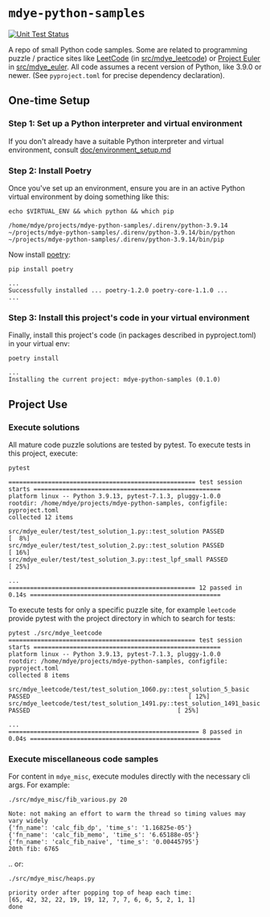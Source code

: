 # `mdye-python-samples`

[![Unit Test Status](https://github.com/michaeldye/mdye-python-samples/actions/workflows/python-app.yaml/badge.svg)](https://github.com/michaeldye/mdye-python-samples/actions)

A repo of small Python code samples. Some are related to programming puzzle /
practice sites like [LeetCode](https://leetcode.com) (in [src/mdye_leetcode](src/mdye_leetcode)) or [Project
Euler](https://projecteuler.net) in [src/mdye_euler](src/mdye_euler). All code assumes a recent version of Python,
like 3.9.0 or newer. (See `pyproject.toml` for precise dependency declaration).


## One-time Setup

### Step 1: Set up a Python interpreter and virtual environment

If you don't already have a suitable Python interpreter and virtual environment, consult [doc/environment_setup.md](doc/environment_setup.md)

### Step 2: Install Poetry

Once you've set up an environment, ensure you are in an active Python virtual environment by doing something like this:

    echo $VIRTUAL_ENV && which python && which pip
    
    /home/mdye/projects/mdye-python-samples/.direnv/python-3.9.14
    ~/projects/mdye-python-samples/.direnv/python-3.9.14/bin/python
    ~/projects/mdye-python-samples/.direnv/python-3.9.14/bin/pip

Now install [poetry](https://pypi.org/project/poetry/):

    pip install poetry
    
    ...
    Successfully installed ... poetry-1.2.0 poetry-core-1.1.0 ... 
    ...

### Step 3: Install this project's code in your virtual environment

Finally, install this project's code (in packages described in pyproject.toml) in your virtual env:

    poetry install
    
    ...
    Installing the current project: mdye-python-samples (0.1.0)


## Project Use

### Execute solutions

All mature code puzzle solutions are tested by pytest. To execute tests in this project, execute:

    pytest

    ==================================================== test session starts ====================================================
    platform linux -- Python 3.9.13, pytest-7.1.3, pluggy-1.0.0
    rootdir: /home/mdye/projects/mdye-python-samples, configfile: pyproject.toml
    collected 12 items                                                                                                          
    
    src/mdye_euler/test/test_solution_1.py::test_solution PASSED                                                          [  8%]
    src/mdye_euler/test/test_solution_2.py::test_solution PASSED                                                          [ 16%]
    src/mdye_euler/test/test_solution_3.py::test_lpf_small PASSED                                                         [ 25%]
    
    ...
    ==================================================== 12 passed in 0.14s =====================================================


To execute tests for only a specific puzzle site, for example `leetcode` provide pytest with the project directory in which to search for tests:

    pytest ./src/mdye_leetcode
    ==================================================== test session starts ====================================================
    platform linux -- Python 3.9.13, pytest-7.1.3, pluggy-1.0.0
    rootdir: /home/mdye/projects/mdye-python-samples, configfile: pyproject.toml
    collected 8 items                                                                                                           
    
    src/mdye_leetcode/test/test_solution_1060.py::test_solution_5_basic PASSED                                            [ 12%]
    src/mdye_leetcode/test/test_solution_1491.py::test_solution_1491_basic PASSED                                         [ 25%]

    ...
    ===================================================== 8 passed in 0.04s =====================================================
    
### Execute miscellaneous code samples

For content in `mdye_misc`, execute modules directly with the necessary cli args. For example:

    ./src/mdye_misc/fib_various.py 20

    Note: not making an effort to warm the thread so timing values may vary widely
    {'fn_name': 'calc_fib_dp', 'time_s': '1.16825e-05'}
    {'fn_name': 'calc_fib_memo', 'time_s': '6.65188e-05'}
    {'fn_name': 'calc_fib_naive', 'time_s': '0.00445795'}
    20th fib: 6765

.. or:

    ./src/mdye_misc/heaps.py 

    priority order after popping top of heap each time:
    [65, 42, 32, 22, 19, 19, 12, 7, 7, 6, 6, 5, 2, 1, 1]
    done
